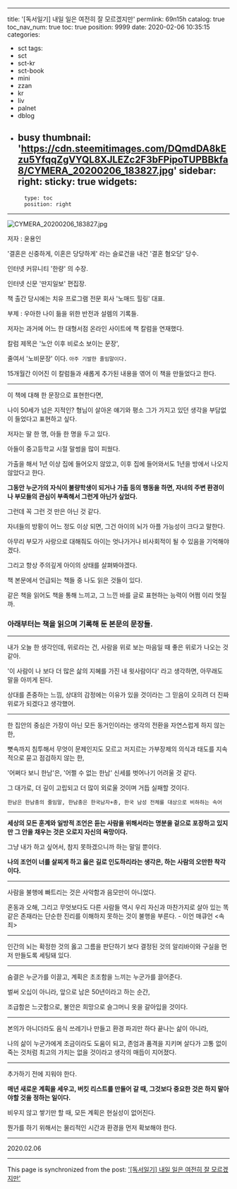 
---
title: '[독서일기] 내일 일은 여전히 잘 모르겠지만'
permlink: 69n15h
catalog: true
toc_nav_num: true
toc: true
position: 9999
date: 2020-02-06 10:35:15
categories:
- sct
tags:
- sct
- sct-kr
- sct-book
- mini
- zzan
- kr
- liv
- palnet
- dblog
- busy
thumbnail: 'https://cdn.steemitimages.com/DQmdDA8kEzu5YfqqZgVYQL8XJLEZc2F3bFPipoTUPBBkfa8/CYMERA_20200206_183827.jpg'
sidebar:
    right:
        sticky: true
widgets:
    -
        type: toc
        position: right
---


![CYMERA_20200206_183827.jpg](https://cdn.steemitimages.com/DQmdDA8kEzu5YfqqZgVYQL8XJLEZc2F3bFPipoTUPBBkfa8/CYMERA_20200206_183827.jpg)

저자 : 윤용인

'결혼은 신중하게, 이혼은 당당하게' 라는 슬로건을 내건 '결혼 혐오당' 당수.

인터넷 커뮤니티 '한량' 의 수장.

인터넷 신문 '딴지일보' 편집장.

책 출간 당시에는 치유 프로그램 전문 회사 '노매드 힐링' 대표.

부제 : 우아한 나이 듦을 위한 반전과 설렘의 기록들.

저자는 과거에 어느 한 대형서점 온라인 사이트에 책 칼럼을 연재했다.

칼럼 제목은 '노안 이후 비로소 보이는 문장', 

줄여서 '노비문장' 이다.
`아주 기발한 줄임말이다.`

15개월간 이어진 이 칼럼들과 새롭게 추가된 내용을 엮어 이 책을 만들었다고 한다.

***

이 책에 대해 한 문장으로 표현한다면,

나이 50세가 넘은 지적인? 형님이 살아온 얘기와 평소 그가 가지고 있던 생각을 부담없이 들었다고 표현하고 싶다.

저자는 딸 한 명, 아들 한 명을 두고 있다.

아들이 중고등학교 시절 말썽을 많이 피웠다. 

가출을 해서 1년 이상 집에 들어오지 않았고, 이후 집에 들어와서도 1년을 방에서 나오지 않았다고 한다.

__그동안 누군가의 자식이 불량학생이 되거나 가출 등의 행동을 하면, 자녀의 주변 환경이나 부모들의 관심이 부족해서 그런게 아닌가 싶었다.__

그런데 꼭 그런 것 만은 아닌 것 같다.

자녀들의 방황이 어느 정도 이상 되면, 그건 아이의 뇌가 아플 가능성이 크다고 말한다.

아무리 부모가 사랑으로 대해줘도 아이는 엇나가거나 비사회적이 될 수 있음을 기억해야겠다. 

그리고 항상 주의깊게 아이의 상태를 살펴봐야겠다.

책 본문에서 언급되는 책들 중 나도 읽은 것들이 있다.

같은 책을 읽어도 책을 통해 느끼고, 그 느낀 바를 글로 표현하는 능력이 어쩜 이리 멋질까.

### 아래부터는 책을 읽으며 기록해 둔 본문의 문장들.

***

내가 오늘 한 생각인데, 위로라는 건, 사람을 위로 보는 마음일 때 좋은 위로가 나오는 것 같아.

'이 사람이 나 보다 더 많은 삶의 지혜를 가진 내 윗사람이다' 라고 생각하면, 아무래도 말을 아끼게 된다.

상대를 존중하는 느낌, 상대의 감정에는 이유가 있을 것이라는 그 믿음이 오히려 더 진짜 위로가 되겠다고 생각했어.

***

한 집안의 중심은 가장이 아닌 모든 동거인이라는 생각의 전환을 자연스럽게 하지 않는 한,

뼛속까지 침투해서 무엇이 문제인지도 모르고 저지르는 가부장제의 의식과 태도를 지속적으로 묻고 점검하지 않는 한,

'어쩌다 보니 한남'은, '어쩔 수 없는 한남' 신세를 벗어나기 어려울 것 같다.

그 대가로, 더 깊이 고립되고 더 많이 외로울 것이며 거듭 실패할 것이다. 

`한남은 한남충의 줄임말, 한남충은 한국남자+충, 한국 남성 전체를 대상으로 비하하는 속어`

***

__세상의 모든 훈계와 일방적 조언은 듣는 사람을 위해서라는 명분을 겉으로 포장하고 있지만 그 안을 채우는 것은 오로지 자신의 욕망이다.__

그냥 내가 하고 싶어서, 참지 못하겠으니까 하는 말일 뿐이다.

__나의 조언이 너를 살찌게 하고 옳은 길로 인도하리라는 생각은, 하는 사람의 오만한 착각이다.__

***

사람을 불행에 빠트리는 것은 사악함과 음모만이 아니었다. 

혼동과 오해, 그리고 무엇보다도 다른 사람들 역시 우리 자신과 마찬가지로 살아 있는 똑같은 존재라는 단순한 진리를 이해하지 못하는 것이 불행을 부른다. - 이언 매큐언 <속죄>

***

인간의 뇌는 확정한 것의 옳고 그름을 판단하기 보다 결정된 것의 알리바이와 구실을 먼저 만들도록 세팅돼 있다.

***

숨결은 누군가를 이끌고, 계획은 초조함을 느끼는 누군가를 끌어준다. 

벌써 오십이 아니라, 앞으로 남은 50년이라고 하는 순간, 

조급함은 느긋함으로, 불안은 희망으로 슬그머니 옷을  갈아입을 것이다.

***

본의가 아니더라도 음식 쓰레기나 만들고 환경 파괴만 하다 끝나는 삶이 아니라, 

나의 삶이 누군가에게 조금이라도 도움이 되고, 존엄과 품격을 지키며 살다가 고통 없이 죽는 것처럼 최고의 가치는 없을 것이라고 생각의 매듭이 지어졌다.

***

추가하기 전에 지워야 한다. 

__매년 새로운 계획을 세우고, 버킷 리스트를 만들어 갈 때, 그것보다 중요한 것은 하지 말아야할 것을 정하는 일이다.__

비우지 않고 쌓기만 할 때, 모든 계획은 현실성이 없어진다.

뭔가를 하기 위해서는 물리적인 시간과 환경을 먼저 확보해야 한다.


***

2020.02.06

- - -

This page is synchronized from the post: ['[독서일기] 내일 일은 여전히 잘 모르겠지만'](https://steemit.com/@lucky2015/69n15h)
